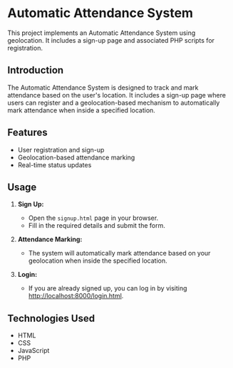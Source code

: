 # Automatic Attendance System

This project implements an Automatic Attendance System using geolocation. It includes a sign-up page and associated PHP scripts for registration.

## Introduction

The Automatic Attendance System is designed to track and mark attendance based on the user's location. It includes a sign-up page where users can register and a geolocation-based mechanism to automatically mark attendance when inside a specified location.

## Features

- User registration and sign-up
- Geolocation-based attendance marking
- Real-time status updates

## Usage

1. **Sign Up:**
   - Open the `signup.html` page in your browser.
   - Fill in the required details and submit the form.

2. **Attendance Marking:**
   - The system will automatically mark attendance based on your geolocation when inside the specified location.

3. **Login:**
   - If you are already signed up, you can log in by visiting [http://localhost:8000/login.html](http://localhost:8000/login.html).

## Technologies Used

- HTML
- CSS
- JavaScript
- PHP


